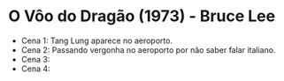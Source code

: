 # O Vôo do Dragão (1973) - Bruce Lee
- Cena 1: Tang Lung aparece no aeroporto.
- Cena 2: Passando vergonha no aeroporto por não saber falar italiano.
- Cena 3: 
- Cena 4: 

